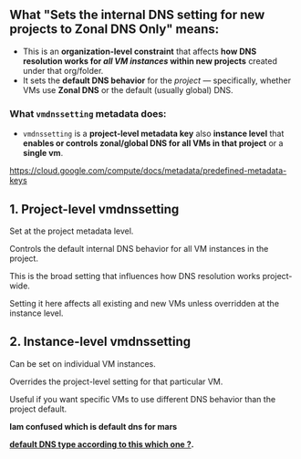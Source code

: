 ## What "Sets the internal DNS setting for new projects to Zonal DNS Only" means:

* This is an **organization-level constraint** that affects **how DNS resolution works for *all VM instances* within new projects** created under that org/folder.
* It sets the **default DNS behavior** for the *project* — specifically, whether VMs use **Zonal DNS** or the default (usually global) DNS.

### What `vmdnssetting` metadata does:

* `vmdnssetting` is a **project-level metadata key** also **instance level** that **enables or controls zonal/global DNS for all VMs in that project** or a **single vm**.



https://cloud.google.com/compute/docs/metadata/predefined-metadata-keys


## 1. Project-level vmdnssetting
Set at the project metadata level.

Controls the default internal DNS behavior for all VM instances in the project.

This is the broad setting that influences how DNS resolution works project-wide.

Setting it here affects all existing and new VMs unless overridden at the instance level.

## 2. Instance-level vmdnssetting
Can be set on individual VM instances.

Overrides the project-level setting for that particular VM.

Useful if you want specific VMs to use different DNS behavior than the project default.



**Iam confused which is default dns for mars** 

**[default DNS type according to this which one ?](https://cloud.google.com/compute/docs/internal-dns#instance-fully-qualified-domain-names).**
